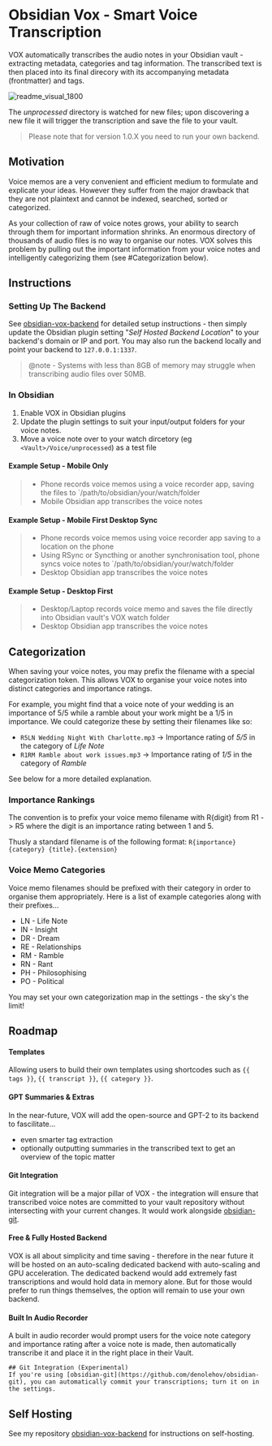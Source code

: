 # Obsidian Vox - Smart Voice Transcription

VOX automatically transcribes the audio notes in your Obsidian vault - extracting metadata, categories and tag information. The transcribed text is then placed into its final direcory with its accompanying metadata (frontmatter) and tags.

![readme_visual_1800](https://github.com/vincentbavitz/obsidian-vox/assets/58160433/10528b09-ab04-49e3-8b24-06457d7abb57)

The *unprocessed* directory is watched for new files; upon discovering a new file it will trigger the transcription and save the file to your vault.

> Please note that for version 1.0.X you need to run your own backend.

## Motivation

Voice memos are a very convenient and efficient medium to formulate and explicate your ideas. However they suffer from the major drawback that they are not plaintext and cannot be indexed, searched, sorted or categorized.

As your collection of raw of voice notes grows, your ability to search through them for important information shrinks. An enormous directory of thousands of audio files is no way to organise our notes. VOX solves this problem by pulling out the important information from your voice notes and intelligently categorizing them (see #Categorization below).

## Instructions

### Setting Up The Backend

See [obsidian-vox-backend](https://github.com/vincentbavitz/obsidian-vox-backend) for detailed setup instructions - then simply update the Obsidian plugin setting "*Self Hosted Backend Location*" to your backend's domain or IP and port. You may also run the backend locally and point your backend to `127.0.0.1:1337`.

> @note - Systems with less than 8GB of memory may struggle when transcribing audio files over 50MB.

### In Obsidian

1. Enable VOX in Obsidian plugins
2. Update the plugin settings to suit your input/output folders for your voice notes.
3. Move a voice note over to your watch dircetory (eg `<Vault>/Voice/unprocessed`) as a test file

#### Example Setup - Mobile Only

> - Phone records voice memos using a voice recorder app, saving the files to `<mobile>/path/to/obsidian/your/watch/folder
> - Mobile Obsidian app transcribes the voice notes

#### Example Setup - Mobile First Desktop Sync

> - Phone records voice memos using voice recorder app saving to a location on the phone
> - Using RSync or Syncthing or another synchronisation tool, phone syncs voice notes to `<desktop>/path/to/obsidian/your/watch/folder
> - Desktop Obsidian app transcribes the voice notes

#### Example Setup - Desktop First

> - Desktop/Laptop records voice memo and saves the file directly into Obsidian vault's VOX watch folder
> - Desktop Obsidian app transcribes the voice notes


## Categorization
When saving your voice notes, you may prefix the filename with a special categorization token. This allows VOX to organise your voice notes into distinct categories and importance ratings.

For example, you might find that a voice note of your wedding is an importance of 5/5 while a ramble about your work might be a 1/5 in importance. We could categorize these by setting their filenames like so:

- `R5LN Wedding Night With Charlotte.mp3` -> Importance rating of *5/5* in the category of *Life Note*
- `R1RM Ramble about work issues.mp3` -> Importance rating of *1/5* in the category of *Ramble*

See below for a more detailed explanation.

### Importance Rankings

The convention is to prefix your voice memo filename with R{digit} from R1 -> R5 where the digit
is an importance rating between 1 and 5.

Thusly a standard filename is of the following format: `R{importance}{category} {title}.{extension}`

### Voice Memo Categories

Voice memo filenames should be prefixed with their category in order to organise them appropriately.
Here is a list of example categories along with their prefixes...

- LN - Life Note
- IN - Insight
- DR - Dream
- RE - Relationships
- RM - Ramble
- RN - Rant
- PH - Philosophising
- PO - Political

You may set your own categorization map in the settings - the sky's the limit!

## Roadmap

#### Templates

Allowing users to build their own templates using shortcodes such as `{{ tags }}`, `{{ transcript }}`, `{{ category }}`.

#### GPT Summaries & Extras

In the near-future, VOX will add the open-source and GPT-2 to its backend to fascilitate...

- even smarter tag extraction
- optionally outputting summaries in the transcribed text to get an overview of the topic matter

#### Git Integration

Git integration will be a major pillar of VOX - the integration will ensure that transcribed voice notes are committed to your vault repository without intersecting with your current changes. It would work alongside [obsidian-git](https://github.com/denolehov/obsidian-git).

#### Free & Fully Hosted Backend

VOX is all about simplicity and time saving - therefore in the near future it will be hosted on an auto-scaling dedicated backend with auto-scaling and GPU acceleration. The dedicated backend would add extremely fast transcriptions and would hold data in memory alone. But for those would prefer to run things themselves, the option will remain to use your own backend.

#### Built In Audio Recorder

A built in audio recorder would prompt users for the voice note category and importance rating after a voice note is made, then automatically transcribe it and place it in the right place in their Vault.


~~~
## Git Integration (Experimental)
If you're using [obsidian-git](https://github.com/denolehov/obsidian-git), you can automatically commit your transcriptions; turn it on in the settings.
~~~

## Self Hosting

See my repository [obsidian-vox-backend](https://github.com/vincentbavitz/obsidian-vox-backend) for instructions on self-hosting.
